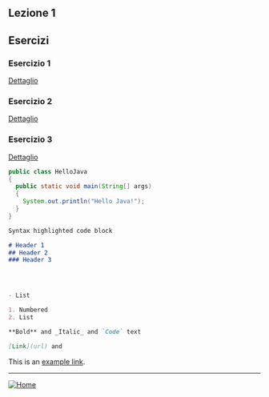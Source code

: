

## Lezione 1

## Esercizi

### Esercizio 1
[Dettaglio](exercise1/README.md)
### Esercizio 2
[Dettaglio](exercise2/README.md)
### Esercizio 3
[Dettaglio](exercise3/README.md)

```java
public class HelloJava
{
  public static void main(String[] args)
  {
    System.out.println("Hello Java!");
  }
}
```

```markdown
Syntax highlighted code block

# Header 1
## Header 2
### Header 3




- List

1. Numbered
2. List

**Bold** and _Italic_ and `Code` text

[Link](url) and 
```
This is an [example link](http://example.com/ "With a Title").

***
[![Home][img_home]][href_home]

<!-- Definizione dei link -->
[dockerhub]: <https://hub.docker.com/>
[groppedockerjdk]: <https://hub.docker.com/r/groppedocker/centos-openjdk>
[playwithdocker]: <https://labs.play-with-docker.com/>
<!-- Definizione dei link per la navigazione -->
[img_home]: <../../../../../resources/images/navigation/home.png>
[href_home]: <https://groppedev.github.io/java-getting-started/>
